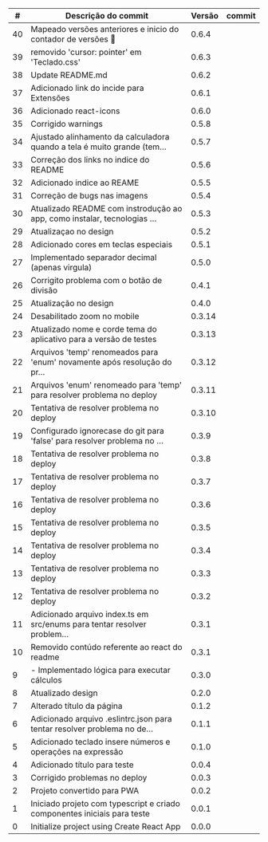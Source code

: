 |  # | Descrição do commit                                                      |  Versão  | commit |
|----|--------------------------------------------------------------------------|----------|--------|
| 40 | Mapeado versões anteriores e inicio do contador de versões 🚩            | 0.6.4    |
| 39 | removido 'cursor: pointer' em 'Teclado.css'                              | 0.6.3    |
| 38 | Update README.md                                                         | 0.6.2    |
| 37 | Adicionado link do incide para Extensões                                 | 0.6.1    |
| 36 | Adicionado react-icons                                                   | 0.6.0    |
| 35 | Corrigido warnings                                                       | 0.5.8    |
| 34 | Ajustado alinhamento da calculadora quando a tela é muito grande (tem…   | 0.5.7    |
| 33 | Correção dos links no indice do README                                   | 0.5.6    |
| 32 | Adicionado indice ao REAME                                               | 0.5.5    |
| 31 | Correção de bugs nas imagens                                             | 0.5.4    |
| 30 | Atualizado README com instrodução ao app, como instalar, tecnologias …   | 0.5.3    |
| 29 | Atualizaçao no design                                                    | 0.5.2    |
| 28 | Adicionado cores em teclas especiais                                     | 0.5.1    |
| 27 | Implementado separador decimal (apenas virgula)                          | 0.5.0    |
| 26 | Corrigito problema com o botão de divisão                                | 0.4.1    |
| 25 | Atualização no design                                                    | 0.4.0    |
| 24 | Desabilitado zoom no mobile                                              | 0.3.14   |
| 23 | Atualizado nome e corde tema do aplicativo para a versão de testes       | 0.3.13   |
| 22 | Arquivos 'temp' renomeados para 'enum' novamente após resolução do pr…   | 0.3.12   |
| 21 | Arquivos 'enum' renomeado para 'temp' para resolver problema no deploy   | 0.3.11   |
| 20 | Tentativa de resolver problema no deploy                                 | 0.3.10   |
| 19 | Configurado ignorecase do git para 'false' para resolver problema no …   | 0.3.9    |
| 18 | Tentativa de resolver problema no deploy                                 | 0.3.8    |
| 17 | Tentativa de resolver problema no deploy                                 | 0.3.7    |
| 16 | Tentativa de resolver problema no deploy                                 | 0.3.6    |
| 15 | Tentativa de resolver problema no deploy                                 | 0.3.5    |
| 14 | Tentativa de resolver problema no deploy                                 | 0.3.4    |
| 13 | Tentativa de resolver problema no deploy                                 | 0.3.3    |
| 12 | Tentativa de resolver problema no deploy                                 | 0.3.2    |
| 11 | Adicionado arquivo index.ts em src/enums para tentar resolver problem…   | 0.3.1    |
| 10 | Removido contúdo referente ao react do readme                            | 0.3.1    |
|  9 | - Implementado lógica para executar cálculos                             | 0.3.0    |
|  8 | Atualizado design                                                        | 0.2.0    |
|  7 | Alterado título da página                                                | 0.1.2    |
|  6 | Adicionado arquivo .eslintrc.json para tentar resolver problema no de…   | 0.1.1    |
|  5 | Adicionado teclado insere números e operações na expressão               | 0.1.0    |
|  4 | Adicionado título para teste                                             | 0.0.4    |
|  3 | Corrigido problemas no deploy                                            | 0.0.3    |
|  2 | Projeto convertido para PWA                                              | 0.0.2    |
|  1 | Iniciado projeto com typescript e criado componentes iniciais para teste | 0.0.1    |
|  0 | Initialize project using Create React App                                | 0.0.0    |